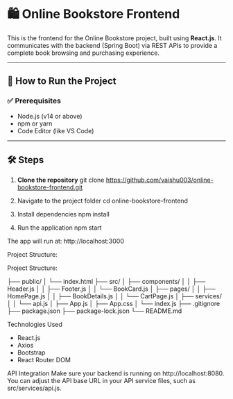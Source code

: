 # 🛍️ Online Bookstore Frontend

This is the frontend for the Online Bookstore project, built using **React.js**. It communicates with the backend (Spring Boot) via REST APIs to provide a complete book browsing and purchasing experience.

---

## 🚀 How to Run the Project

### ✅ Prerequisites
- Node.js (v14 or above)
- npm or yarn
- Code Editor (like VS Code)

---

## 🛠️ Steps

1. **Clone the repository**
   git clone https://github.com/vaishu003/online-bookstore-frontend.git

2. Navigate to the project folder
	cd online-bookstore-frontend

3. Install dependencies
	npm install

4. Run the application
	npm start

The app will run at: http://localhost:3000


Project Structure:

Project Structure:

├── public/ │ └── index.html ├── src/ │ ├── components/ │ │ ├── Header.js │ │ ├── Footer.js │ │ └── BookCard.js │ ├── pages/ │ │ ├── HomePage.js │ │ ├── BookDetails.js │ │ └── CartPage.js │ ├── services/ │ │ └── api.js │ ├── App.js │ ├── App.css │ └── index.js ├── .gitignore ├── package.json ├── package-lock.json └── README.md

Technologies Used

* React.js
* Axios
* Bootstrap 
* React Router DOM



API Integration
Make sure your backend is running on http://localhost:8080. You can adjust the API base URL in your API service files, such as src/services/api.js.

